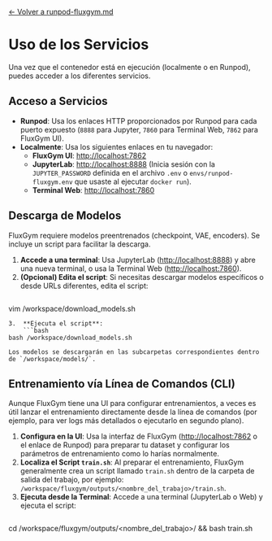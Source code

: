 [<- Volver a runpod-fluxgym.md](../runpod-fluxgym.md)

# Uso de los Servicios

Una vez que el contenedor está en ejecución (localmente o en Runpod), puedes acceder a los diferentes servicios.

## Acceso a Servicios

*   **Runpod**: Usa los enlaces HTTP proporcionados por Runpod para cada puerto expuesto (`8888` para Jupyter, `7860` para Terminal Web, `7862` para FluxGym UI).
*   **Localmente**: Usa los siguientes enlaces en tu navegador:
    *   **FluxGym UI**: [http://localhost:7862](http://localhost:7862)
    *   **JupyterLab**: [http://localhost:8888](http://localhost:8888) (Inicia sesión con la `JUPYTER_PASSWORD` definida en el archivo `.env` o `envs/runpod-fluxgym.env` que usaste al ejecutar `docker run`).
    *   **Terminal Web**: [http://localhost:7860](http://localhost:7860)

## Descarga de Modelos

FluxGym requiere modelos preentrenados (checkpoint, VAE, encoders). Se incluye un script para facilitar la descarga.

1.  **Accede a una terminal**: Usa JupyterLab ([http://localhost:8888](http://localhost:8888)) y abre una nueva terminal, o usa la Terminal Web ([http://localhost:7860](http://localhost:7860)).
2.  **(Opcional) Edita el script**: Si necesitas descargar modelos específicos o desde URLs diferentes, edita el script:
    ```bash
vim /workspace/download_models.sh
```
3.  **Ejecuta el script**:
    ```bash
bash /workspace/download_models.sh
```
    Los modelos se descargarán en las subcarpetas correspondientes dentro de `/workspace/models/`.

## Entrenamiento vía Línea de Comandos (CLI)

Aunque FluxGym tiene una UI para configurar entrenamientos, a veces es útil lanzar el entrenamiento directamente desde la línea de comandos (por ejemplo, para ver logs más detallados o ejecutarlo en segundo plano).

1.  **Configura en la UI**: Usa la interfaz de FluxGym ([http://localhost:7862](http://localhost:7862) o el enlace de Runpod) para preparar tu dataset y configurar los parámetros de entrenamiento como lo harías normalmente.
2.  **Localiza el Script `train.sh`**: Al preparar el entrenamiento, FluxGym generalmente crea un script llamado `train.sh` dentro de la carpeta de salida del trabajo, por ejemplo: `/workspace/fluxgym/outputs/<nombre_del_trabajo>/train.sh`.
3.  **Ejecuta desde la Terminal**: Accede a una terminal (JupyterLab o Web) y ejecuta el script:
    ```bash
cd /workspace/fluxgym/outputs/<nombre_del_trabajo>/ && bash train.sh
```